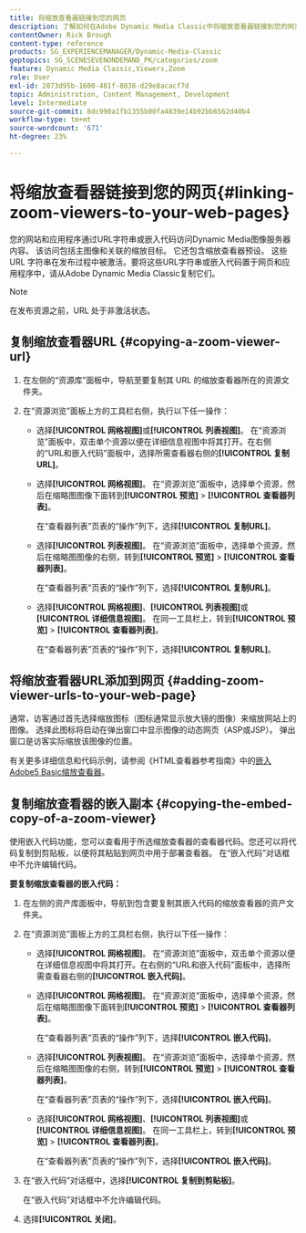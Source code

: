 ```yaml
---
title: 将缩放查看器链接到您的网页
description: 了解如何在Adobe Dynamic Media Classic中将缩放查看器链接到您的网页。
contentOwner: Rick Brough
content-type: reference
products: SG_EXPERIENCEMANAGER/Dynamic-Media-Classic
geptopics: SG_SCENESEVENONDEMAND_PK/categories/zoom
feature: Dynamic Media Classic,Viewers,Zoom
role: User
exl-id: 2073d95b-1600-481f-8038-d29e8acacf7d
topic: Administration, Content Management, Development
level: Intermediate
source-git-commit: 8dc990a1fb1355b00fa4839e14b92bb6562d40b4
workflow-type: tm+mt
source-wordcount: '671'
ht-degree: 23%

---
```


# 将缩放查看器链接到您的网页{#linking-zoom-viewers-to-your-web-pages}

您的网站和应用程序通过URL字符串或嵌入代码访问Dynamic Media图像服务器内容。 该访问包括主图像和关联的缩放目标。 它还包含缩放查看器预设。 这些 URL 字符串在发布过程中被激活。要将这些URL字符串或嵌入代码置于网页和应用程序中，请从Adobe Dynamic Media Classic复制它们。

>[!NOTE]
>
>在发布资源之前，URL 处于非激活状态。

## 复制缩放查看器URL {#copying-a-zoom-viewer-url}

1. 在左侧的“资源库”面板中，导航至要复制其 URL 的缩放查看器所在的资源文件夹。
1. 在“资源浏览”面板上方的工具栏右侧，执行以下任一操作：

   * 选择&#x200B;**[!UICONTROL 网格视图]**&#x200B;或&#x200B;**[!UICONTROL 列表视图]**。 在“资源浏览”面板中，双击单个资源以便在详细信息视图中将其打开。在右侧的“URL和嵌入代码”面板中，选择所需查看器右侧的&#x200B;**[!UICONTROL 复制URL]**。
   * 选择&#x200B;**[!UICONTROL 网格视图]**。 在“资源浏览”面板中，选择单个资源，然后在缩略图图像下面转到&#x200B;**[!UICONTROL 预览]** > **[!UICONTROL 查看器列表]**。

     在“查看器列表”页表的“操作”列下，选择&#x200B;**[!UICONTROL 复制URL]**。

   * 选择&#x200B;**[!UICONTROL 列表视图]**。 在“资源浏览”面板中，选择单个资源，然后在缩略图图像的右侧，转到&#x200B;**[!UICONTROL 预览]** > **[!UICONTROL 查看器列表]**。

     在“查看器列表”页表的“操作”列下，选择&#x200B;**[!UICONTROL 复制URL]**。

   * 选择&#x200B;**[!UICONTROL 网格视图]**、**[!UICONTROL 列表视图]**&#x200B;或&#x200B;**[!UICONTROL 详细信息视图]**。 在同一工具栏上，转到&#x200B;**[!UICONTROL 预览]** > **[!UICONTROL 查看器列表]**。

     在“查看器列表”页表的“操作”列下，选择&#x200B;**[!UICONTROL 复制URL]**。

## 将缩放查看器URL添加到网页 {#adding-zoom-viewer-urls-to-your-web-page}

通常，访客通过首先选择缩放图标（图标通常显示放大镜的图像）来缩放网站上的图像。 选择此图标将启动在弹出窗口中显示图像的动态网页（ASP或JSP）。 弹出窗口是访客实际缩放该图像的位置。

有关更多详细信息和代码示例，请参阅《HTML查看器参考指南》中的[嵌入Adobe5 Basic缩放查看器](https://experienceleague.adobe.com/en/docs/dynamic-media-developer-resources/library/viewers-aem-assets-dmc/basic-zoom/c-html5-20-basic-zoom-viewer-about#section-e1c3106f5b3e445d9b95be337c2f94e2)。

## 复制缩放查看器的嵌入副本 {#copying-the-embed-copy-of-a-zoom-viewer}

使用嵌入代码功能，您可以查看用于所选缩放查看器的查看器代码。您还可以将代码复制到剪贴板，以便将其粘贴到网页中用于部署查看器。 在“嵌入代码”对话框中不允许编辑代码。

**要复制缩放查看器的嵌入代码：**

1. 在左侧的资产库面板中，导航到包含要复制其嵌入代码的缩放查看器的资产文件夹。
1. 在“资源浏览”面板上方的工具栏右侧，执行以下任一操作：

   * 选择&#x200B;**[!UICONTROL 网格视图]**。 在“资源浏览”面板中，双击单个资源以便在详细信息视图中将其打开。在右侧的“URL和嵌入代码”面板中，选择所需查看器右侧的&#x200B;**[!UICONTROL 嵌入代码]**。
   * 选择&#x200B;**[!UICONTROL 网格视图]**。 在“资源浏览”面板中，选择单个资源，然后在缩略图图像下面转到&#x200B;**[!UICONTROL 预览]** > **[!UICONTROL 查看器列表]**。

     在“查看器列表”页表的“操作”列下，选择&#x200B;**[!UICONTROL 嵌入代码]**。

   * 选择&#x200B;**[!UICONTROL 列表视图]**。 在“资源浏览”面板中，选择单个资源，然后在缩略图图像的右侧，转到&#x200B;**[!UICONTROL 预览]** > **[!UICONTROL 查看器列表]**。

     在“查看器列表”页表的“操作”列下，选择&#x200B;**[!UICONTROL 嵌入代码]**。

   * 选择&#x200B;**[!UICONTROL 网格视图]**、**[!UICONTROL 列表视图]**&#x200B;或&#x200B;**[!UICONTROL 详细信息视图]**。 在同一工具栏上，转到&#x200B;**[!UICONTROL 预览]** > **[!UICONTROL 查看器列表]**。

     在“查看器列表”页表的“操作”列下，选择&#x200B;**[!UICONTROL 嵌入代码]**。

1. 在“嵌入代码”对话框中，选择&#x200B;**[!UICONTROL 复制到剪贴板]**。

   在“嵌入代码”对话框中不允许编辑代码。

1. 选择&#x200B;**[!UICONTROL 关闭]**。
